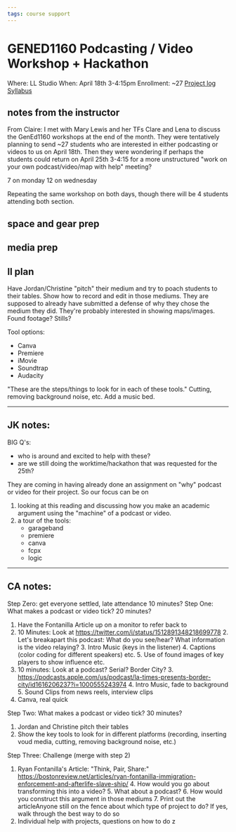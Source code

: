 ```yaml
---
tags: course support
---
```

# GENED1160 Podcasting / Video Workshop + Hackathon

Where: LL Studio
When: April 18th 3-4:15pm
Enrollment: ~27
[Project log]()
[Syllabus](https://airtable.com/appOgUGNrRPyW0xRm/tblF0oKLCPhK6TnAe/viwrviYbXixQ3fPBS/recb1YkHNJS5Cj9G5/flde6CJXApRaFoOpC/attaR9D9lSsdb1EQ3?blocks=hide)

## notes from the instructor
From Claire: 
I met with Mary Lewis and her TFs Clare and Lena to discuss the GenEd1160 workshops at the end of the month.  They were tentatively planning to send ~27 students who are interested in either podcasting or videos to us on April 18th.  Then they were wondering if perhaps the students could return on April 25th 3-4:15 for a more unstructured "work on your own podcast/video/map with help" meeting?


7 on monday
12 on wednesday

Repeating the same workshop on both days, though there will be 4 students attending both section.

## space and gear prep
## media prep
## ll plan

Have Jordan/Christine "pitch" their medium and try to poach students to their tables. Show how to record and edit in those mediums.
They are supposed to already have submitted a defense of why they chose the medium they did.
They're probably interested in showing maps/images. Found footage? Stills?

Tool options:
- Canva
- Premiere
- iMovie
- Soundtrap
- Audacity

"These are the steps/things to look for in each of these tools."
Cutting, removing background noise, etc.
Add a music bed.

----
## JK notes:

BIG Q's:
* who is around and excited to help with these?
* are we still doing the worktime/hackathon that was requested for the 25th?

They are coming in having already done an assignment on "why" podcast or video for their project. So our focus can be on 
1. looking at this reading and discussing how you make an academic argument using the "machine" of a podcast or video.
2. a tour of the tools:
    * garageband
    * premiere
    * canva
    * fcpx
    * logic
----
## CA notes:
Step Zero: get everyone settled, late attendance 10 minutes?
Step One: What makes a podcast or video tick? 20 minutes?
1. Have the Fontanilla Article up on a monitor to refer back to
2. 10 Minutes: Look at https://twitter.com/i/status/1512891348218699778
    2. Let's breakapart this podcast: What do you see/hear?  What information is the video relaying?
    3. Intro Music (keys in the listener)
    4. Captions (color coding for different speakers) etc.
    5. Use of found images of key players to show influence etc.
2. 10 minutes: Look at a podcast? Serial? Border City?
    3. https://podcasts.apple.com/us/podcast/la-times-presents-border-city/id1616206237?i=1000555243974
    4. Intro Music, fade to background
    5. Sound Clips from news reels, interview clips
3. Canva, real quick

Step Two: What makes a podcast or video tick? 30 minutes?
1. Jordan and Christine pitch their tables
2. Show the key tools to look for in different platforms (recording, inserting voud media, cutting, removing background noise, etc.)

Step Three: Challenge  (merge with step 2)
1. Ryan Fontanilla's Article: "Think, Pair, Share:" https://bostonreview.net/articles/ryan-fontanilla-immigration-enforcement-and-afterlife-slave-ship/
    4. How would you go about transforming this into a video?
    5. What about a podcast?
    6. How would you construct this argument in those mediums
    7. Print out the articleAnyone still on the fence about which type of project to do? If yes, walk through the best way to do so
2. Individual help with projects, questions on how to do z
 
